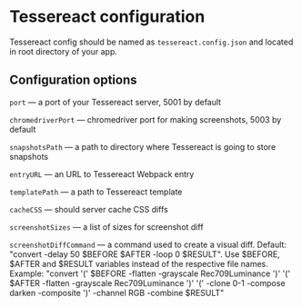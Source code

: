 # Tessereact configuration

Tessereact config should be named as `tessereact.config.json` and located in root directory of your app.

## Configuration options

`port` — a port of your Tessereact server, 5001 by default

`chromedriverPort` — chromedriver port for making screenshots, 5003 by default

`snapshotsPath` — a path to directory where Tessereact is going to store snapshots

`entryURL` — an URL to Tessereact Webpack entry

`templatePath` — a path to Tessereact template

`cacheCSS` — should server cache CSS diffs

`screenshotSizes` — a list of sizes for screenshot diff

`screenshotDiffCommand` — a command used to create a visual diff.
  Default: "convert -delay 50 $BEFORE $AFTER -loop 0 $RESULT".
  Use $BEFORE, $AFTER and $RESULT variables instead of the respective file names.
  Example:
    "convert '(' $BEFORE -flatten -grayscale Rec709Luminance ')' '(' $AFTER -flatten -grayscale Rec709Luminance ')' '(' -clone 0-1 -compose darken -composite ')' -channel RGB -combine $RESULT"
